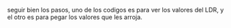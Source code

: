 seguir bien los pasos, uno de los codigos es para ver los valores del LDR, y el otro es para
pegar los valores que les arroja.

